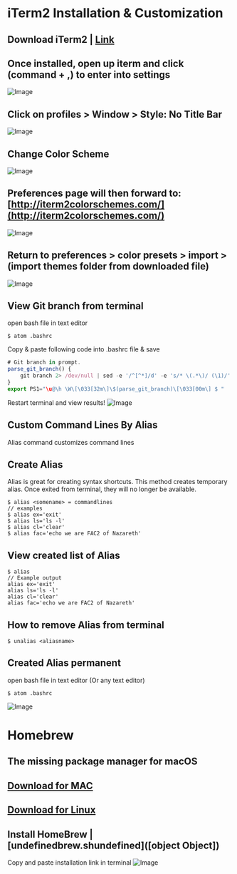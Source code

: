 # iTerm2 Installation & Customization
## Download iTerm2 | [Link](https://www.iterm2.com/)


## Once installed, open up iterm and click (command + ,) to enter into settings
![Image](https://api.monosnap.com/rpc/file/download?id=E54rLCctf4dqprpSP9a3TQunfs2tP7)
## Click on profiles > Window > Style: No Title Bar
![Image](https://api.monosnap.com/rpc/file/download?id=TcftRLT6JFNMsnxJolSw3l4kLAjUmE)
## Change Color Scheme
![Image](https://api.monosnap.com/rpc/file/download?id=d2FZRegMkERKa5umo3f8GU1tZynCjO)
## Preferences page will then forward to: [http://iterm2colorschemes.com/](http://iterm2colorschemes.com/)


![Image](https://api.monosnap.com/rpc/file/download?id=E57Qw2R3E9xIgbRFPi8W9i0Bhx7Mdw)
## Return to preferences > color presets > import > (import themes folder from downloaded file) 
![Image](https://api.monosnap.com/rpc/file/download?id=Fh6f5F856mOxeoJ881RgLRPit8kDij)
## View Git branch from terminal
open bash file in text editor

```git
$ atom .bashrc 
```
Copy & paste following code into .bashrc file & save

```javascript
# Git branch in prompt.
parse_git_branch() {
    git branch 2> /dev/null | sed -e '/^[^*]/d' -e 's/* \(.*\)/ (\1)/'
}
export PS1="\u@\h \W\[\033[32m\]\$(parse_git_branch)\[\033[00m\] $ "
```
Restart terminal and view results!
![Image](https://api.monosnap.com/rpc/file/download?id=yJr71uKEuZxEUgYWh1zhvkXqqHN0dR)
## Custom Command Lines By Alias
Alias command customizes command lines


## Create Alias
Alias is great for creating syntax shortcuts. This method creates temporary alias. Once exited from terminal, they will no longer be available. 

```git
$ alias <somename> = commandlines
// examples
$ alias ex='exit'
$ alias ls='ls -l'
$ alias cl='clear'
$ alias fac='echo we are FAC2 of Nazareth'
```
## View created list of Alias

```git
$ alias
// Example output
alias ex='exit'
alias ls='ls -l'
alias cl='clear'
alias fac='echo we are FAC2 of Nazareth'
```
## How to remove Alias from terminal

```git
$ unalias <aliasname>
```
## Created Alias permanent
open bash file in text editor (Or any text editor)

```git
$ atom .bashrc 
```
![Image](https://api.monosnap.com/rpc/file/download?id=eTpZPmGE6wFCK0pTTvBRyQrm3lxcp6)
# Homebrew
## The missing package manager for macOS
## [Download for MAC](https://brew.sh/)
## [Download for Linux](http://linuxbrew.sh/)


## **Install HomeBrew | [undefinedbrew.sh**undefined]([object Object])
Copy and paste  installation link in terminal
![Image](https://api.monosnap.com/rpc/file/download?id=Kg71FXXbakIaxXa1Ej5z5KBOKCNjGk)







